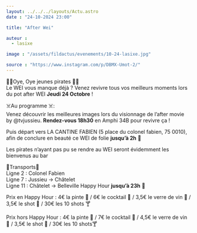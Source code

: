 ```yaml
---
layout: ../../../layouts/Actu.astro
date : "24-10-2024 23:00"

title: "After Wei"

auteur :
  - lasixe

image : "/assets/fildactus/evenements/10-24-lasixe.jpg"

source : "https://www.instagram.com/p/DBMX-Umot-2/"
---
```


🏴‍☠️Oye, Oye jeunes pirates 🏴‍☠️  
Le WEI vous manque déjà ? Venez revivre tous vos meilleurs moments lors du pot after WEI __Jeudi 24 Octobre__ !

☠️Au programme ☠️:  
Venez découvrir les meilleures images lors du visionnage de l’after movie by @tvjussieu. __Rendez-vous 18h30__ en Amphi 34B pour revivre ça !

Puis départ vers LA CANTINE FABIEN (5 place du colonel fabien, 75 0010), afin de conclure en beauté ce WEI de folie __jusqu’à 2h__ 🥳

Les pirates n’ayant pas pu se rendre au WEI seront évidemment les bienvenus au bar

🚊Transports🚊  
Ligne 2 : Colonel Fabien  
Ligne 7 : Jussieu -> Châtelet  
Ligne 11 : Châtelet -> Belleville Happy Hour __jusqu’à 23h__ 🍻

Prix en Happy Hour : 4€ la pinte 🍺 / 6€ le cocktail 🍹 / 3,5€ le verre de vin 🍷 / 3,5€ le shot 🥃 / 30€ les 10 shots 🍸

Prix hors Happy Hour : 4€ la pinte 🍺 / 7€ le cocktail 🍹 / 4,5€ le verre de vin 🍷 / 3,5€ le shot 🥃 / 30€ les 10 shots🍸